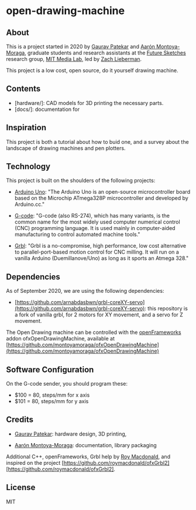 # open-drawing-machine

## About

This is a project started in 2020 by [Gaurav Patekar](https://www.media.mit.edu/people/gauravp/overview/) and [Aarón Montoya-Moraga](https://www.media.mit.edu/people/velouria/overview/), graduate students and research assistants at the [Future Sketches](https://www.media.mit.edu/groups/future-sketches/overview/) research group, [MIT Media Lab](https://www.media.mit.edu/), led by [Zach Lieberman](https://www.media.mit.edu/people/zachl/overview/).

This project is a low cost, open source, do it yourself drawing machine.

## Contents

* [hardware/]: CAD models for 3D printing the necessary parts.
* [docs/]: documentation for 

## Inspiration

This project is both a tutorial about how to buid one, and a survey about the landscape of drawing machines and pen plotters.

## Technology

This project is built on the shoulders of the following projects:

* [Arduino Uno](https://en.wikipedia.org/wiki/Arduino_Uno): "The Arduino Uno is an open-source microcontroller board based on the Microchip ATmega328P microcontroller and developed by Arduino.cc."

* [G-code](https://en.wikipedia.org/wiki/G-code): "G-code (also RS-274), which has many variants, is the common name for the most widely used computer numerical control (CNC) programming language. It is used mainly in computer-aided manufacturing to control automated machine tools."

* [Grbl](https://github.com/grbl/grbl): "Grbl is a no-compromise, high performance, low cost alternative to parallel-port-based motion control for CNC milling. It will run on a vanilla Arduino (Duemillanove/Uno) as long as it sports an Atmega 328."

## Dependencies

As of September 2020, we are using the following dependencies:

* [https://github.com/arnabdasbwn/grbl-coreXY-servo](https://github.com/arnabdasbwn/grbl-coreXY-servo): this repository is a fork of vanilla grbl, for 2 motors for XY movement, and a servo for Z movement.

The Open Drawing machine can be controlled with the [openFrameworks](https://openframeworks.cc/) addon ofxOpenDrawingMachine, available at [https://github.com/montoyamoraga/ofxOpenDrawingMachine](https://github.com/montoyamoraga/ofxOpenDrawingMachine)


## Software Configuration

On the G-code sender, you should program these:

* $100 = 80, steps/mm for x axis
* $101 = 80, steps/mm for y axis

## Credits

* [Gaurav Patekar](https://www.media.mit.edu/people/gauravp/overview/): hardware design, 3D printing, 

* [Aarón Montoya-Moraga](https://www.media.mit.edu/people/velouria/overview/): documentation, library packaging

Additional C++, openFrameworks, Grbl help by [Roy Macdonald](https://github.com/roymacdonald), and inspired on the project [https://github.com/roymacdonald/ofxGrbl2][https://github.com/roymacdonald/ofxGrbl2].

## License

MIT
